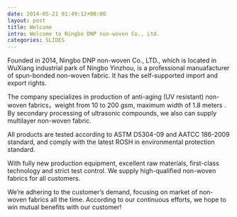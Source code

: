 ```yaml
---
date: 2014-05-21 01:49:12+00:00
layout: post
title: Welcome
intro: Welcome to Ningbo DNP non-woven Co., Ltd.
categories: SLIDES
---
```


Founded in 2014, Ningbo DNP non-woven Co., LTD., which is located in WuXiang industrial park of Ningbo Yinzhou, is a professional manuafacturer of spun-bonded non-woven fabric. It has the self-supported import and export rights.

The company specializes in production of anti-aging (UV resistant) non-woven fabrics，weight from 10 to 200 gsm, maximum width of 1.8 meters . By secondary processing of ultrasonic compounds, we also can supply multilayer non-woven fabric.

All products are tested according to ASTM D5304-09 and AATCC 186-2009 standard, and comply with the latest ROSH in environmental protection standard.

With fully new production equipment, excellent raw materials, first-class technology and strict test control. We supply high-qualified non-woven fabrics for all customers.

We’re adhering to the customer’s demand, focusing on market of non-woven fabrics all the time. According to our continuous efforts, we hope to win mutual benefits with our customer!

